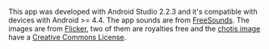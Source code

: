 This app was developed with Android Studio 2.2.3 and it's compatible with devices with Android >= 4.4.
The app sounds are from [FreeSounds](https://www.freesound.org/).
The images are from [Flicker](https://www.flickr.com), two of them are royalties free and the [chotis image](https://www.flickr.com/photos/cuellar/19580027/in/photolist-2JmsF-ctjqvA-nd4PwC-nE6zyR-8YKTsK-6X9WBR-d6dmP-6XdWgA-6X9WBk-69ZMPx-4jWQqw-9nG45k-DGJZp-p4TPC4-7siLye-4tVeTX-DGJZz-pjUXkx-nL6T5T-MyJ5m-aw9gYF-9354iE-5pk7fX-ko5Rwr-nsvHCU-4J12HB-nuyi3c-nwk9r6-nd4RRs-nd4Htp-nsvFuf-nuhrdu-rcjYkx-awbX6s-nChj9b-4SSpDf-nmUz5e-473jEB-8YKToD-7dPt1q-p4TUZB-4SNcUa-4wfZZD-azJZSo-HdBkQ-dQ4LHo-iYe2wp-eDULt5-iYe3ai-nd4SVj) have a [Creative Commons License](https://creativecommons.org/licenses/by-nc/2.0/).
